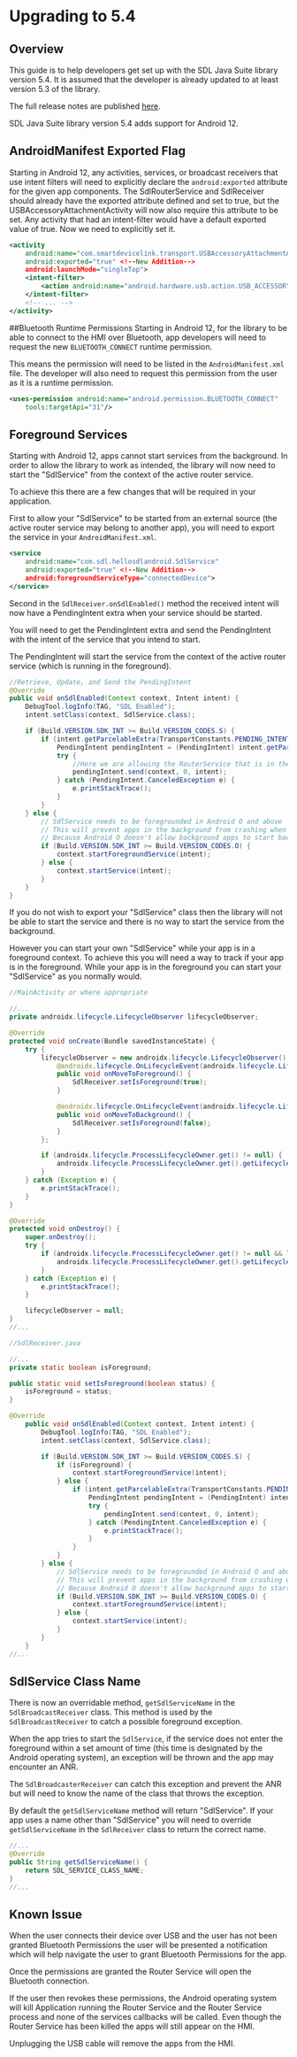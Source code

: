# Upgrading to 5.4

## Overview

This guide is to help developers get set up with the SDL Java Suite library version 5.4. It is assumed that the developer is already updated to at least version 5.3 of the library.

The full release notes are published [here](https://github.com/smartdevicelink/sdl_java_suite/releases).

SDL Java Suite library version 5.4 adds support for Android 12.

## AndroidManifest Exported Flag
Starting in Android 12, any activities, services, or broadcast receivers that use intent filters will need to explicitly declare the `android:exported` attribute for the given app components. The SdlRouterService and SdlReceiver should already have the exported attribute defined and set to true, but the USBAccessoryAttachmentActivity will now also require this attribute to be set. Any activity that had an intent-filter would have a default exported value of true. Now we need to explicitly set it.

```xml
<activity
    android:name="com.smartdevicelink.transport.USBAccessoryAttachmentActivity"
    android:exported="true" <!--New Addition-->
    android:launchMode="singleTop">
    <intent-filter>
        <action android:name="android.hardware.usb.action.USB_ACCESSORY_ATTACHED" />
    </intent-filter>
    <!-- ... -->
</activity>
```

##Bluetooth Runtime Permissions
Starting in Android 12, for the library to be able to connect to the HMI over Bluetooth, app developers will need to request the new `BLUETOOTH_CONNECT` runtime permission.

This means the permission will need to be listed in the `AndroidManifest.xml` file. The developer will also need to request this permission from the user as it is a runtime permission.

```xml
<uses-permission android:name="android.permission.BLUETOOTH_CONNECT"
    tools:targetApi="31"/>
```

## Foreground Services

Starting with Android 12, apps cannot start services from the background. In order to allow the library to work as intended, the library will now need to start the "SdlService" from the context of the active router service.

To achieve this there are a few changes that will be required in your application.

First to allow your "SdlService" to be started from an external source (the active router service may belong to another app), you will need to export the service in your `AndroidManifest.xml`.

```xml
<service
    android:name="com.sdl.hellosdlandroid.SdlService"
    android:exported="true" <!--New Addition-->
    android:foregroundServiceType="connectedDevice">
</service>
```

Second in the `SdlReceiver.onSdlEnabled()` method the received intent will now have a PendingIntent extra when your service should be started.

You will need to get the PendingIntent extra and send the PendingIntent with the intent of the service that you intend to start.

The PendingIntent will start the service from the context of the active router service (which is running in the foreground).

```java
//Retrieve, Update, and Send the PendingIntent
@Override
public void onSdlEnabled(Context context, Intent intent) {
    DebugTool.logInfo(TAG, "SDL Enabled");
    intent.setClass(context, SdlService.class);

    if (Build.VERSION.SDK_INT >= Build.VERSION_CODES.S) {
        if (intent.getParcelableExtra(TransportConstants.PENDING_INTENT_EXTRA) != null) {
            PendingIntent pendingIntent = (PendingIntent) intent.getParcelableExtra(TransportConstants.PENDING_INTENT_EXTRA);
            try {
                //Here we are allowing the RouterService that is in the Foreground to start the SdlService on our behalf
                pendingIntent.send(context, 0, intent);
            } catch (PendingIntent.CanceledException e) {
                e.printStackTrace();
            }
        }
    } else {
        // SdlService needs to be foregrounded in Android O and above
        // This will prevent apps in the background from crashing when they try to start SdlService
        // Because Android O doesn't allow background apps to start background services
        if (Build.VERSION.SDK_INT >= Build.VERSION_CODES.O) {
            context.startForegroundService(intent);
        } else {
            context.startService(intent);
        }
    }
}
```

If you do not wish to export your "SdlService" class then the library will not be able to start the service and there is no way to start the service from the background.

However you can start your own "SdlService" while your app is in a foreground context. To achieve this you will need a way to track if your app is in the foreground. While your app is in the foreground you can start your "SdlService" as you normally would.

```java
//MainActivity or where appropriate

//...
private androidx.lifecycle.LifecycleObserver lifecycleObserver;

@Override
protected void onCreate(Bundle savedInstanceState) {
    try {
        lifecycleObserver = new androidx.lifecycle.LifecycleObserver() {
            @androidx.lifecycle.OnLifecycleEvent(androidx.lifecycle.Lifecycle.Event.ON_START)
            public void onMoveToForeground() {
                SdlReceiver.setIsForeground(true);
            }

            @androidx.lifecycle.OnLifecycleEvent(androidx.lifecycle.Lifecycle.Event.ON_STOP)
            public void onMoveToBackground() {
                SdlReceiver.setIsForeground(false);
            }
        };

        if (androidx.lifecycle.ProcessLifecycleOwner.get() != null) {
            androidx.lifecycle.ProcessLifecycleOwner.get().getLifecycle().addObserver(lifecycleObserver);
        }
    } catch (Exception e) {
        e.printStackTrace();
    }
}

@Override
protected void onDestroy() {
    super.onDestroy();
    try {
        if (androidx.lifecycle.ProcessLifecycleOwner.get() != null && lifecycleObserver != null) {
            androidx.lifecycle.ProcessLifecycleOwner.get().getLifecycle().removeObserver(lifecycleObserver);
        }
    } catch (Exception e) {
        e.printStackTrace();
    }

    lifecycleObserver = null;
}
//...
```

```java
//SdlReceiver.java

//...
private static boolean isForeground;

public static void setIsForeground(boolean status) {
    isForeground = status;
}

@Override
    public void onSdlEnabled(Context context, Intent intent) {
        DebugTool.logInfo(TAG, "SDL Enabled");
        intent.setClass(context, SdlService.class);

        if (Build.VERSION.SDK_INT >= Build.VERSION_CODES.S) {
            if (isForeground) {
                context.startForegroundService(intent);
            } else {
                if (intent.getParcelableExtra(TransportConstants.PENDING_INTENT_EXTRA) != null) {
                    PendingIntent pendingIntent = (PendingIntent) intent.getParcelableExtra(TransportConstants.PENDING_INTENT_EXTRA);
                    try {
                        pendingIntent.send(context, 0, intent);
                    } catch (PendingIntent.CanceledException e) {
                        e.printStackTrace();
                    }
                }
            }
        } else {
            // SdlService needs to be foregrounded in Android O and above
            // This will prevent apps in the background from crashing when they try to start SdlService
            // Because Android O doesn't allow background apps to start background services
            if (Build.VERSION.SDK_INT >= Build.VERSION_CODES.O) {
                context.startForegroundService(intent);
            } else {
                context.startService(intent);
            }
        }
    }
//...
```

## SdlService Class Name

There is now an overridable method, `getSdlServiceName` in the `SdlBroadcastReceiver` class. This method is used by the `SdlBroadcastReceiver` to catch a possible foreground exception.

When the app tries to start the `SdlService`, if the service does not enter the foreground within a set amount of time (this time is designated by the Android operating system), an exception will be thrown and the app may encounter an ANR.

The `SdlBroadcasterReceiver` can catch this exception and prevent the ANR but will need to know the name of the class that throws the exception.

By default the `getSdlServiceName` method will return "SdlService". If your app uses a name other than "SdlService" you will need to override `getSdlServiceName` in the `SdlReceiver` class to return the correct name.


```java
//...
@Override
public String getSdlServiceName() {
    return SDL_SERVICE_CLASS_NAME;
}
//...
```

## Known Issue

When the user connects their device over USB and the user has not been granted Bluetooth Permissions the user will be presented a notification which will help navigate the user to grant Bluetooth Permissions for the app.

Once the permissions are granted the Router Service will open the Bluetooth connection.

If the user then revokes these permissions, the Android operating system will kill Application running the Router Service and the Router Service process and none of the services callbacks will be called. Even though the Router Service has been killed the apps will still appear on the HMI.

Unplugging the USB cable will remove the apps from the HMI.